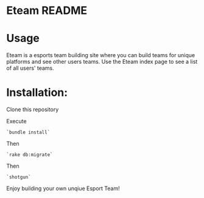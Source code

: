 
# Eteam README

# Usage
Eteam is a esports team building site where you can build teams for unique platforms and see other users teams.  Use the Eteam index page to see a list of all users' teams.

# Installation:
  Clone this repository

  Execute

    `bundle install`

  Then

    `rake db:migrate`

  Then

    `shotgun`

Enjoy building your own unqiue Esport Team!
